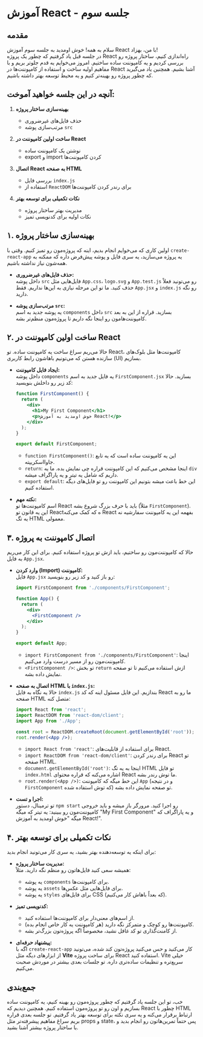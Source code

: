 # آموزش React - جلسه سوم

## مقدمه
سلام به همه! خوش اومدید به جلسه سوم آموزش React با من، بهزاد!  
در جلسه قبل یاد گرفتیم که چطور یک پروژه React راه‌اندازی کنیم، ساختار پروژه رو بررسی کردیم و یه کامپوننت ساده ساختیم. امروز می‌خوایم یه قدم جلوتر بریم و با مفاهیم اولیه ساخت و استفاده از کامپوننت‌ها در React آشنا بشیم. همچنین یاد می‌گیرید که چطور پروژه رو بهینه‌تر کنیم و یه محیط توسعه بهتر داشته باشیم.

## آنچه در این جلسه خواهید آموخت:
1. **بهینه‌سازی ساختار پروژه**
   - حذف فایل‌های غیرضروری
   - مرتب‌سازی پوشه `src`

2. **ساخت اولین کامپوننت در React**
   - نوشتن یک کامپوننت ساده
   - export و import کردن کامپوننت‌ها

3. **اتصال React به صفحه HTML**
   - بررسی فایل `index.js`
   - استفاده از `ReactDOM` برای رندر کردن کامپوننت‌ها

4. **نکات تکمیلی برای توسعه بهتر**
   - مدیریت بهتر ساختار پروژه
   - نکات اولیه برای کدنویسی تمیز

## ۱. بهینه‌سازی ساختار پروژه
اولین کاری که می‌خوایم انجام بدیم، اینه که پروژه‌مون رو تمیز کنیم. وقتی با `create-react-app` یه پروژه می‌سازید، یه سری فایل و پوشه پیش‌فرض داره که ممکنه به همه‌شون نیاز نداشته باشیم.

- **حذف فایل‌های غیرضروری:**  
  داخل پوشه `src` فایل‌هایی مثل `App.css`، `logo.svg` و `App.test.js` رو می‌تونید فعلاً حذف کنید. ما تو این مرحله نیازی به این‌ها نداریم. فقط `App.jsx` و `index.js` رو نگه دارید.

- **مرتب‌سازی پوشه `src`:**  
  یه پوشه جدید به اسم `components` داخل `src` بسازید. قراره از این به بعد کامپوننت‌هامون رو اینجا نگه داریم تا پروژه‌مون منظم‌تر بشه.

## ۲. ساخت اولین کامپوننت در React
حالا می‌ریم سراغ ساخت یه کامپوننت ساده. تو React، کامپوننت‌ها مثل بلوک‌های سازنده هستن که می‌تونیم باهاشون رابط کاربری (UI) بسازیم.

- **ایجاد فایل کامپوننت:**  
  داخل پوشه `components` یه فایل جدید به اسم `FirstComponent.jsx` بسازید. حالا کد زیر رو داخلش بنویسید:

  ```jsx
  function FirstComponent() {
    return (
      <div>
        <h1>My First Component</h1>
        <p>خوش اومدید به آموزش React!</p>
      </div>
    );
  }

  export default FirstComponent;
  ```

  - `function FirstComponent()`: این یه کامپوننت ساده است که یه تابع جاوااسکریپته.
  - `return`: اینجا مشخص می‌کنیم که این کامپوننت قراره چی نمایش بده. ما یه `div` داریم که شامل یه تیتر و یه پاراگراف میشه.
  - `export default`: این خط باعث میشه بتونیم این کامپوننت رو تو فایل‌های دیگه استفاده کنیم.

- **نکته مهم:**  
  اسم کامپوننت‌ها تو React باید با حرف بزرگ شروع بشه (مثلاً `FirstComponent`). این یه قانون تو Reactه که کمک می‌کنه React بفهمه این یه کامپوننت سفارشیه نه یه تگ HTML معمولی.

## ۳. اتصال کامپوننت به پروژه
حالا که کامپوننت‌مون رو ساختیم، باید ازش تو پروژه استفاده کنیم. برای این کار می‌ریم به فایل `App.jsx`.

- **وارد کردن (Import) کامپوننت:**  
  فایل `App.jsx` رو باز کنید و کد زیر رو بنویسید:

  ```jsx
  import FirstComponent from './components/FirstComponent';

  function App() {
    return (
      <div>
        <FirstComponent />
      </div>
    );
  }

  export default App;
  ```

  - `import FirstComponent from './components/FirstComponent'`: اینجا کامپوننت‌مون رو از مسیر درست وارد می‌کنیم.
  - `<FirstComponent />`: تو بخش `return` ازش استفاده می‌کنیم تا تو صفحه نمایش داده بشه.

- **اتصال به صفحه HTML با `index.js`:**  
  حالا یه نگاه به فایل `index.js` بندازیم. این فایل مسئول اینه که کد React ما رو به صفحه HTML متصل کنه:

  ```jsx
  import React from 'react';
  import ReactDOM from 'react-dom/client';
  import App from './App';

  const root = ReactDOM.createRoot(document.getElementById('root'));
  root.render(<App />);
  ```

  - `import React from 'react'`: برای استفاده از قابلیت‌های React.
  - `import ReactDOM from 'react-dom/client'`: برای رندر کردن React تو صفحه HTML.
  - `document.getElementById('root')`: اینجا به یه تگ HTML تو فایل `index.html` اشاره می‌کنه که قراره محتوای React ما توش رندر بشه.
  - `root.render(<App />)`: این خط میگه که کامپوننت `App` (و در نتیجه `FirstComponent` که توش استفاده شده) تو صفحه نمایش داده بشه.

- **اجرا و تست:**  
  تو ترمینال، دستور `npm start` رو اجرا کنید. مرورگر باز میشه و باید خروجی کامپوننت‌مون رو ببینید: یه تیتر که میگه "My First Component" و یه پاراگراف که میگه "خوش اومدید به آموزش React!".

## ۴. نکات تکمیلی برای توسعه بهتر
برای اینکه یه توسعه‌دهنده بهتر بشید، یه سری کار می‌تونید انجام بدید:

- **مدیریت ساختار پروژه:**  
  همیشه سعی کنید فایل‌هاتون رو منظم نگه دارید. مثلاً:
  - یه پوشه `components` برای کامپوننت‌ها.
  - یه پوشه `assets` برای فایل‌هایی مثل عکس‌ها.
  - یه پوشه `styles` برای فایل‌های CSS (که بعداً باهاش کار می‌کنیم).

- **کدنویسی تمیز:**  
  - از اسم‌های معنی‌دار برای کامپوننت‌ها استفاده کنید.
  - کامپوننت‌ها رو کوچک و متمرکز نگه دارید (هر کامپوننت یه کار خاص انجام بده).
  - از کامنت‌گذاری تو کد غافل نشید، مخصوصاً اگه پروژه‌تون بزرگ‌تر بشه.

- **پیشنهاد حرفه‌ای:**  
  اگه با `create-react-app` کار می‌کنید و حس می‌کنید پروژه‌تون کند شده، می‌تونید از ابزارهای دیگه مثل **Vite** برای ساخت پروژه React استفاده کنید. Vite خیلی سریع‌تره و تنظیمات ساده‌تری داره. تو جلسات بعدی بیشتر در موردش صحبت می‌کنیم.

## جمع‌بندی
خب، تو این جلسه یاد گرفتیم که چطور پروژه‌مون رو بهینه کنیم، یه کامپوننت ساده بسازیم و اون رو تو پروژه‌مون استفاده کنیم. همچنین دیدیم که React چطور با HTML ارتباط برقرار می‌کنه و یه سری نکته برای توسعه بهتر یاد گرفتیم. تو جلسه بعدی قراره بریم سراغ مفاهیم پیشرفته‌تر مثل props و state، پس حتماً تمرین‌هاتون رو انجام بدید و با ساختار پروژه بیشتر آشنا بشید.